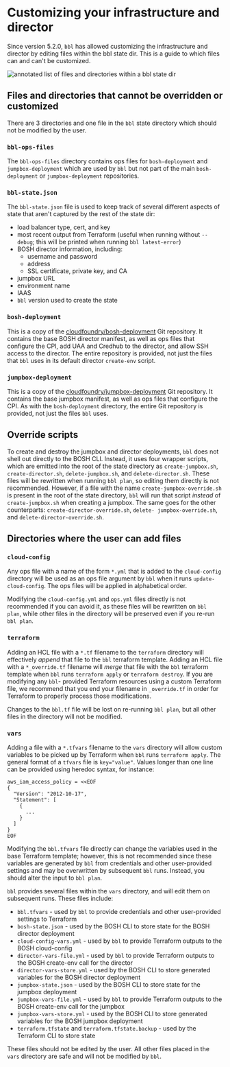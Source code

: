 # Customizing your infrastructure and director

Since version 5.2.0, `bbl` has allowed customizing the infrastructure and director by editing files within the bbl state dir. This is a guide to which files can and can't
be customized.

![annotated list of files and directories within a bbl state dir](theme/bbl-plan-layout.png)

## Files and directories that cannot be overridden or customized
There are 3 directories and one file in the `bbl` state directory which should not be modified by the user.

### `bbl-ops-files`
The `bbl-ops-files` directory contains ops files for `bosh-deployment` and `jumpbox-deployment` which are used by `bbl` but not part of the main `bosh-deployment` or
`jumpbox-deployment` repositories.

### `bbl-state.json`
The `bbl-state.json` file is used to keep track of several different aspects of state that aren't captured by the rest of the state dir:
- load balancer type, cert, and key
- most recent output from Terraform (useful when running without `--debug`; this will be printed when running `bbl latest-error`)
- BOSH director information, including:
  - username and password
  - address
  - SSL certificate, private key, and CA
- jumpbox URL
- environment name
- IAAS
- `bbl` version used to create the state

### `bosh-deployment`
This is a copy of the [cloudfoundry/bosh-deployment](https://github.com/cloudfoundry/bosh-deployment) Git repository. It contains the base BOSH director manifest, as well
as ops files that configure the CPI, add UAA and Credhub to the director, and allow SSH access to the director. The entire repository is provided, not just the files that
`bbl` uses in its default director `create-env` script.

### `jumpbox-deployment`
This is a copy of the [cloudfoundry/jumpbox-deployment](https://github.com/cloudfoundry/jumpbox-deployment) Git repository. It contains the base jumpbox manifest, as well
as ops files that configure the CPI. As with the `bosh-deployment` directory, the entire Git repository is provided, not just the files `bbl` uses.

## Override scripts
To create and destroy the jumpbox and director deployments, `bbl` does not shell out directly to the BOSH CLI. Instead, it uses four wrapper scripts, which are emitted into
the root of the state directory as `create-jumpbox.sh`, `create-director.sh`, `delete-jumpbox.sh`, and `delete-director.sh`. These files will be rewritten when running
`bbl plan`, so editing them directly is not recommended. However, if a file with the name `create-jumpbox-override.sh` is present in the root of the state directory,
`bbl` will run that script *instead* of `create-jumpbox.sh` when creating a jumpbox. The same goes for the other counterparts: `create-director-override.sh`, `delete-
jumpbox-override.sh`, and `delete-director-override.sh`.

## Directories where the user can add files

### `cloud-config`
Any ops file with a name of the form `*.yml` that is added to the `cloud-config` directory will be used as an ops file argument by `bbl` when it runs `update-cloud-config`.
The ops files will be applied in alphabetical order.

Modifying the `cloud-config.yml` and `ops.yml` files directly is not recommended if you can avoid it, as these files will be rewritten on `bbl plan`, while other files in
the directory will be preserved even if you re-run `bbl plan`.

### `terraform`
Adding an HCL file with a `*.tf` filename to the `terraform` directory will effectively *append* that file to the `bbl` terraform template. Adding an HCL file with a
`*_override.tf` filename will *merge* that file with the `bbl` terraform template when `bbl` runs `terraform apply` or `terraform destroy`. If you are modifying any `bbl`-
provided Terraform resources using a custom Terraform file, we recommend that you end your filename in `_override.tf` in order for Terraform to properly process those
modifications.

Changes to the `bbl.tf` file will be lost on re-running `bbl plan`, but all other files in the directory will not be modified.

### `vars`
Adding a file with a `*.tfvars` filename to the `vars` directory will allow custom variables to be picked up by Terraform when `bbl` runs `terraform apply`. The general
format of a `tfvars` file is `key="value"`. Values longer than one line can be provided using heredoc syntax, for instance:

```
aws_iam_access_policy = <<EOF
{
  "Version": "2012-10-17",
  "Statement": [
    {
      ...
    }
  ]
}
EOF
```

Modifying the `bbl.tfvars` file directly can change the variables used in the base Terraform template; however, this is not recommended since these variables are
generated by `bbl` from credentials and other user-provided settings and may be overwritten by subsequent `bbl` runs. Instead, you should alter the input to `bbl plan`.

`bbl` provides several files within the `vars` directory, and will edit them on subsequent runs. These files include:
- `bbl.tfvars` - used by `bbl` to provide credentials and other user-provided settings to Terraform
- `bosh-state.json` - used by the BOSH CLI to store state for the BOSH director deployment
- `cloud-config-vars.yml` - used by `bbl` to provide Terraform outputs to the BOSH cloud-config
- `director-vars-file.yml` - used by `bbl` to provide Terraform outputs to the BOSH create-env call for the director
- `director-vars-store.yml` - used by the BOSH CLI to store generated variables for the BOSH director deployment
- `jumpbox-state.json` - used by the BOSH CLI to store state for the jumpbox deployment
- `jumpbox-vars-file.yml` - used by `bbl` to provide Terraform outputs to the BOSH create-env call for the jumpbox
- `jumpbox-vars-store.yml` - used by the BOSH CLI to store generated variables for the BOSH jumpbox deployment
- `terraform.tfstate` and `terraform.tfstate.backup` - used by the Terraform CLI to store state

These files should not be edited by the user. All other files placed in the `vars` directory are safe and will not be modified by `bbl`.
